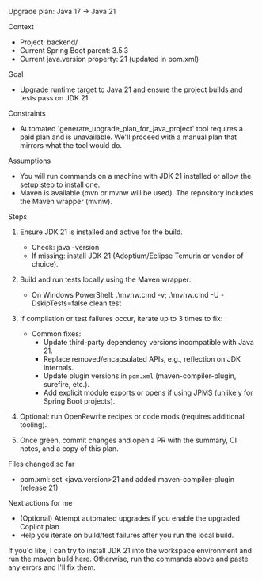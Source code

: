 Upgrade plan: Java 17 -> Java 21

Context

- Project: backend/
- Current Spring Boot parent: 3.5.3
- Current java.version property: 21 (updated in pom.xml)

Goal

- Upgrade runtime target to Java 21 and ensure the project builds and tests pass on JDK 21.

Constraints

- Automated 'generate_upgrade_plan_for_java_project' tool requires a paid plan and is unavailable. We'll proceed with a manual plan that mirrors what the tool would do.

Assumptions

- You will run commands on a machine with JDK 21 installed or allow the setup step to install one.
- Maven is available (mvn or mvnw will be used). The repository includes the Maven wrapper (mvnw).

Steps

1. Ensure JDK 21 is installed and active for the build.

   - Check: java -version
   - If missing: install JDK 21 (Adoptium/Eclipse Temurin or vendor of choice).

2. Build and run tests locally using the Maven wrapper:

   - On Windows PowerShell:
     .\\mvnw.cmd -v; .\\mvnw.cmd -U -DskipTests=false clean test

3. If compilation or test failures occur, iterate up to 3 times to fix:

   - Common fixes:
     - Update third-party dependency versions incompatible with Java 21.
     - Replace removed/encapsulated APIs, e.g., reflection on JDK internals.
     - Update plugin versions in `pom.xml` (maven-compiler-plugin, surefire, etc.).
     - Add explicit module exports or opens if using JPMS (unlikely for Spring Boot projects).

4. Optional: run OpenRewrite recipes or code mods (requires additional tooling).

5. Once green, commit changes and open a PR with the summary, CI notes, and a copy of this plan.

Files changed so far

- pom.xml: set <java.version>21 and added maven-compiler-plugin (release 21)

Next actions for me

- (Optional) Attempt automated upgrades if you enable the upgraded Copilot plan.
- Help you iterate on build/test failures after you run the local build.

If you'd like, I can try to install JDK 21 into the workspace environment and run the maven build here. Otherwise, run the commands above and paste any errors and I'll fix them.
